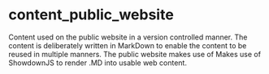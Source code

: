 # content_public_website
Content used on the public website in a version controlled manner. The content is deliberately written in MarkDown to enable the content to be reused in multiple manners. The public website makes use of Makes use of ShowdownJS to render .MD into usable web content.

